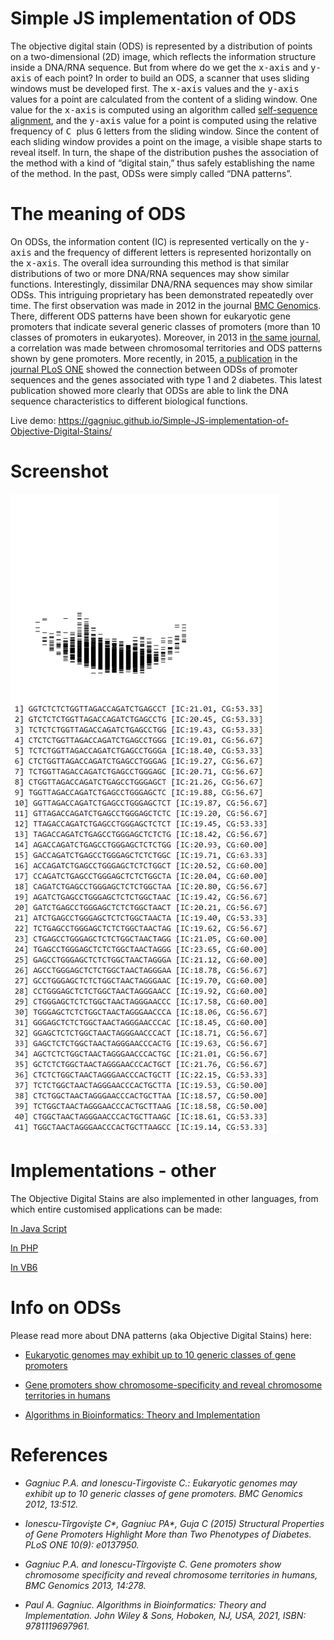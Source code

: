 # Simple JS implementation of ODS

The objective digital stain (ODS) is represented by a distribution of points on a two-dimensional (2D) image, which reflects the information structure inside a DNA/RNA sequence. But from where do we get the <kbd>x-axis</kbd> and <kbd>y-axis</kbd> of each point? In order to build an ODS, a scanner that uses sliding windows must be developed first. The <kbd>x-axis</kbd> values and the <kbd>y-axis</kbd> values for a point are calculated from the content of a sliding window. One value for the <kbd>x-axis</kbd> is computed using an algorithm called [self-sequence alignment](https://github.com/Gagniuc/Self-sequence-alignment), and the <kbd>y-axis</kbd> value for a point is computed using the relative frequency of <kbd>C </kbd>plus <kbd>G</kbd> letters from the sliding window. Since the content of each sliding window provides a point on the image, a visible shape starts to reveal itself. In turn, the shape of the distribution pushes the association of the method with a kind of “digital stain,” thus safely establishing the name of the method. In the past, ODSs were simply called “DNA patterns”. 

# The meaning of ODS

On ODSs, the information content (IC) is represented vertically on the <kbd>y-axis</kbd> and the frequency of different letters is represented horizontally on the <kbd>x-axis</kbd>. The overall idea surrounding this method is that similar distributions of two or more DNA/RNA sequences may show similar functions. Interestingly, dissimilar DNA/RNA sequences may show similar ODSs. This intriguing proprietary has been demonstrated repeatedly over time. The first observation was made in 2012 in the journal [BMC Genomics](https://bmcgenomics.biomedcentral.com/articles/10.1186/1471-2164-13-512). There, different ODS patterns have been shown for eukaryotic gene promoters that indicate several generic classes of promoters (more than 10 classes of promoters in eukaryotes). Moreover, in 2013 in [the same journal](https://bmcgenomics.biomedcentral.com/articles/10.1186/1471-2164-14-278), a correlation was made between chromosomal territories and ODS patterns shown by gene promoters. More recently, in 2015, [a publication](https://www.ncbi.nlm.nih.gov/pmc/articles/PMC4574929/) in the [journal PLoS ONE](https://doi.org/10.1371/journal.pone.0137950) showed the connection between ODSs of promoter sequences and the genes associated with type 1 and 2 diabetes. This latest publication showed more clearly that ODSs are able to link the DNA sequence characteristics to different biological functions.

Live demo: https://gagniuc.github.io/Simple-JS-implementation-of-Objective-Digital-Stains/

# Screenshot

<kbd><img src="https://github.com/Gagniuc/Simple-JS-implementation-of-Objective-Digital-Stain-ODS-/blob/main/Objective%20Digital%20Stains.PNG" /></kbd>

# Implementations - other

The Objective Digital Stains are also implemented in other languages, from which entire customised applications can be made:

[In Java Script](https://github.com/Gagniuc/Objective-Digital-Stains)

[In PHP](https://github.com/Gagniuc/Objective-Digital-Stains-in-PHP)

[In VB6](https://github.com/Gagniuc/PromKappa-3.0-Objective-Digital-Stains-in-VB6)

# Info on ODSs

 Please read more about DNA patterns (aka Objective Digital Stains) here:
 
- [Eukaryotic genomes may exhibit up to 10 generic classes of gene promoters](https://bmcgenomics.biomedcentral.com/articles/10.1186/1471-2164-13-512)
 
- [Gene promoters show chromosome-specificity and reveal chromosome territories in humans](https://bmcgenomics.biomedcentral.com/articles/10.1186/1471-2164-14-278)

- [Algorithms in Bioinformatics: Theory and Implementation](https://www.wiley.com/en-ag/Algorithms+in+Bioinformatics%3A+Theory+and+Implementation-p-9781119697961)
 

# References

- <i>Gagniuc P.A. and Ionescu-Tirgoviste C.: Eukaryotic genomes may exhibit up to 10 generic classes of gene promoters. BMC Genomics 2012, 13:512.</i>

- <i>Ionescu-Tîrgovişte C*, Gagniuc PA*, Guja C (2015) Structural Properties of Gene Promoters Highlight More than Two Phenotypes of Diabetes. PLoS ONE 10(9): e0137950.</i>

- <i>Gagniuc P.A. and Ionescu-Tîrgovişte C. Gene promoters show chromosome specificity and reveal chromosome territories in humans, BMC Genomics 2013, 14:278.</i>

- <i>Paul A. Gagniuc. Algorithms in Bioinformatics: Theory and Implementation. John Wiley & Sons, Hoboken, NJ, USA, 2021, ISBN: 9781119697961.</i>
